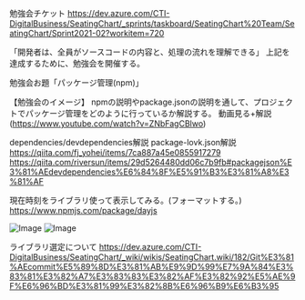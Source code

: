 勉強会チケット
https://dev.azure.com/CTI-DigitalBusiness/SeatingChart/_sprints/taskboard/SeatingChart%20Team/SeatingChart/Sprint2021-02?workitem=720


「開発者は、全員がソースコードの内容と、処理の流れを理解できる」
上記を達成するために、勉強会を開催する。

勉強会お題「パッケージ管理(npm)」

【勉強会のイメージ】
npmの説明やpackage.jsonの説明を通して、プロジェクトでパッケージ管理をどのように行っているか解説する。
動画見る+解説(https://www.youtube.com/watch?v=ZNbFagCBlwo)

dependencies/devdependencies解説
package-lovk.json解説
https://qiita.com/fj_yohei/items/7ca887a45e0855917279
https://qiita.com/riversun/items/29d5264480dd06c7b9fb#packagejson%E3%81%AEdevdependencies%E6%84%8F%E5%91%B3%E3%81%A8%E3%81%AF

現在時刻をライブラリ使って表示してみる。(フォーマットする。)
https://www.npmjs.com/package/dayjs

<IMG  src="https://dev.azure.com/CTI-DigitalBusiness/5737c1f7-176f-42a3-b5ff-340f8c30fac2/_apis/wit/attachments/1c8ed7fd-3340-479b-9643-8654be8570d4?fileName=image.png"  alt="Image"/>

<IMG  src="https://dev.azure.com/CTI-DigitalBusiness/5737c1f7-176f-42a3-b5ff-340f8c30fac2/_apis/wit/attachments/95781bf8-d7a3-45f1-a8e0-719a05fa8e21?fileName=image.png"  alt="Image"/>

ライブラリ選定について
https://dev.azure.com/CTI-DigitalBusiness/SeatingChart/_wiki/wikis/SeatingChart.wiki/182/Git%E3%81%AEcommit%E5%89%8D%E3%81%AB%E9%9D%99%E7%9A%84%E3%83%81%E3%82%A7%E3%83%83%E3%82%AF%E3%82%92%E5%AE%9F%E6%96%BD%E3%81%99%E3%82%8B%E6%96%B9%E6%B3%95